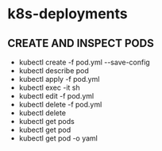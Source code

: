 # k8s-deployments

## CREATE AND INSPECT PODS
* kubectl create -f pod.yml --save-config
* kubectl describe pod <pod-name>
* kubectl apply -f pod.yml
* kubectl exec <pod-name> -it sh
* kubectl edit -f pod.yml
* kubectl delete -f pod.yml
* kubectl delete <pod-name>
* kubectl get pods
* kubectl get pod <pod-name>
* kubectl get pod <pod-name> -o yaml